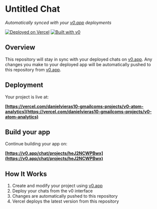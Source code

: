 # Untitled Chat

*Automatically synced with your [v0.app](https://v0.app) deployments*

[![Deployed on Vercel](https://img.shields.io/badge/Deployed%20on-Vercel-black?style=for-the-badge&logo=vercel)](https://vercel.com/danielvieras10-gmailcoms-projects/v0-atom-analytics)
[![Built with v0](https://img.shields.io/badge/Built%20with-v0.app-black?style=for-the-badge)](https://v0.app/chat/projects/heJ2NCWPBwx)

## Overview

This repository will stay in sync with your deployed chats on [v0.app](https://v0.app).
Any changes you make to your deployed app will be automatically pushed to this repository from [v0.app](https://v0.app).

## Deployment

Your project is live at:

**[https://vercel.com/danielvieras10-gmailcoms-projects/v0-atom-analytics](https://vercel.com/danielvieras10-gmailcoms-projects/v0-atom-analytics)**

## Build your app

Continue building your app on:

**[https://v0.app/chat/projects/heJ2NCWPBwx](https://v0.app/chat/projects/heJ2NCWPBwx)**

## How It Works

1. Create and modify your project using [v0.app](https://v0.app)
2. Deploy your chats from the v0 interface
3. Changes are automatically pushed to this repository
4. Vercel deploys the latest version from this repository